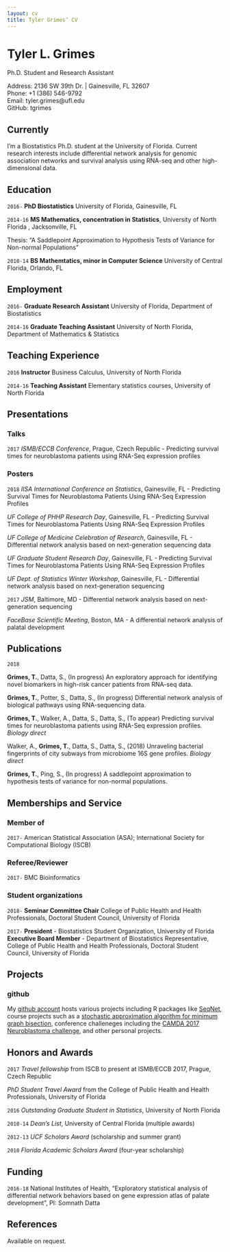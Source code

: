 ```yaml
---
layout: cv
title: Tyler Grimes’ CV
---
```

# Tyler L. Grimes
Ph.D. Student and Research Assistant

<div id="webaddress">
Address: <i class="fa fa-home" aria-hidden="true"></i>
2136 SW 39th Dr. | Gainesville, FL 32607
</div>

<div id="webaddress">
Phone: <i class="fa fa-phone" aria-hidden="true"></i>
+1 (386) 546-9792
</div>

<div id="webaddress">
Email: <i class="fa fa-envelope" aria-hidden="true"></i>
tyler.grimes@ufl.edu
</div>

<div id="webaddress">
GitHub: <i class="fa fa-github"></i> tgrimes
</div>


## Currently

I’m a Biostatistics Ph.D. student at the University of Florida. Current research interests include differential network analysis for genomic association networks and survival analysis using RNA-seq and other high-dimensional data.

## Education

`2016-` 
**PhD Biostatistics** University of Florida, Gainesville, FL

`2014-16` 
**MS Mathematics, concentration in Statistics**, University of North Florida , Jacksonville, FL

Thesis: “A Saddlepoint Approximation to Hypothesis Tests of Variance for Non-normal Populations”

`2010-14` 
**BS Mathemtatics, minor in Computer Science** University of Central Florida, Orlando, FL


## Employment

`2016-`
**Graduate Research Assistant** University of Florida, Department of Biostatistics

`2014-16`
**Graduate Teaching Assistant** University of North Florida, Department of Mathematics & Statistics

## Teaching Experience

`2016`
**Instructor** Business Calculus, University of North Florida

`2014-16`
**Teaching Assistant** Elementary statistics courses, University of North Florida

## Presentations

### Talks

`2017`
*ISMB/ECCB Conference*, Prague, Czech Republic - Predicting survival times for neuroblastoma patients using RNA-Seq expression profiles 

### Posters

`2018`
*IISA International Conference on Statistics*, Gainesville, FL - Predicting Survival Times for Neuroblastoma Patients Using RNA-Seq Expression Profiles

*UF College of PHHP Research Day*, Gainesville, FL - Predicting Survival Times for Neuroblastoma Patients Using RNA-Seq Expression Profiles

*UF College of Medicine Celebration of Research*, Gainesville, FL - Differential network analysis based on next-generation sequencing data

*UF Graduate Student Research Day*, Gainesville, FL - Predicting Survival Times for Neuroblastoma Patients Using RNA-Seq Expression Profiles

*UF Dept. of Statistics Winter Workshop*, Gainesville, FL - Differential network analysis based on next-generation sequencing

`2017`
*JSM*, Baltimore, MD - Differential network analysis based on next-generation sequencing

*FaceBase Scientific Meeting*, Boston, MA - A differential network analysis of palatal development

## Publications

<!-- ### Journals -->

`2018`

**Grimes, T.**, Datta, S., (In progress) An exploratory approach for identifying novel biomarkers in high-risk cancer  patients from RNA-seq data.

**Grimes, T.**, Potter, S., Datta, S., (In progress) Differential network analysis of biological pathways using RNA-sequencing data.

**Grimes, T.**, Walker, A., Datta, S., Datta, S., (To appear) Predicting survival times for neuroblastoma patients using RNA-Seq expression profiles. *Biology direct*

Walker, A., **Grimes, T.**, Datta, S., Datta, S., (2018) Unraveling bacterial fingerprints of city subways from microbiome 16S gene profiles. *Biology direct*

**Grimes, T.**, Ping, S., (In progress) A saddlepoint approximation to hypothesis tests of variance for non-normal populations. 


## Memberships and Service

### Member of

`2017-`
American Statistical Association (ASA); International Society for Computational Biology (ISCB)

### Referee/Reviewer

`2017-`
BMC Bioinformatics


### Student organizations

`2018-` **Seminar Committee Chair** College of Public Health and Health Professionals, Doctoral Student Council, University of Florida

`2017-`
**President** - Biostatistics Student Organization, University of Florida
**Executive Board Member** - Department of Biostatistics Representative, College of Public Health and Health Professionals, Doctoral Student Council, University of Florida

## Projects

### github

My [github account](https://github.com/tgrimes) hosts various projects including R packages like [SeqNet](https://github.com/tgrimes/SeqNet), course projects such as a [stochastic approximation algorithm for minimum graph bisection](https://github.com/tgrimes/UF-PHC6068/blob/master/Project/SAA_and_SAMC_for_minimum_graph_bisection.pdf), conference challeneges including the [CAMDA 2017 Neuroblastoma challenge](https://github.com/tgrimes/CAMDA-2017---Neuroblastoma), and other personal projects.

## Honors and Awards

`2017`
*Travel fellowship* from ISCB to present at ISMB/ECCB 2017, Prague, Czech Republic

*PhD Student Travel Award* from the College of Public Health and Health Professionals, University of Florida

`2016`
*Outstanding Graduate Student in Statistics*, University of North Florida

`2010-14`
*Dean’s List*, University of Central Florida (multiple awards)

`2012-13`
*UCF Scholars Award* (scholarship and summer grant)

`2010`
*Florida Academic Scholars Award* (four-year scholarship)


## Funding

`2016-18`
National Institutes of Health, “Exploratory statistical analysis of differential network behaviors based on gene expression atlas of palate development”, PI: Somnath Datta


## References

Available on request.

<!-- ### Footer

Last updated: April 21, 2018 -->
